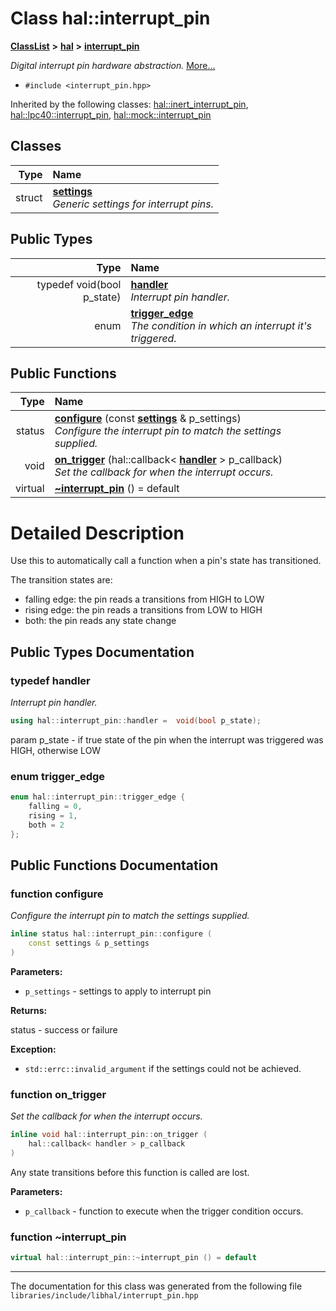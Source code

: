 

# Class hal::interrupt\_pin



[**ClassList**](annotated.md) **>** [**hal**](namespacehal.md) **>** [**interrupt\_pin**](classhal_1_1interrupt__pin.md)



_Digital interrupt pin hardware abstraction._ [More...](#detailed-description)

* `#include <interrupt_pin.hpp>`





Inherited by the following classes: [hal::inert\_interrupt\_pin](classhal_1_1inert__interrupt__pin.md),  [hal::lpc40::interrupt\_pin](classhal_1_1lpc40_1_1interrupt__pin.md),  [hal::mock::interrupt\_pin](structhal_1_1mock_1_1interrupt__pin.md)










## Classes

| Type | Name |
| ---: | :--- |
| struct | [**settings**](structhal_1_1interrupt__pin_1_1settings.md) <br>_Generic settings for interrupt pins._  |


## Public Types

| Type | Name |
| ---: | :--- |
| typedef void(bool p\_state) | [**handler**](#typedef-handler)  <br>_Interrupt pin handler._  |
| enum  | [**trigger\_edge**](#enum-trigger_edge)  <br>_The condition in which an interrupt it's triggered._  |




















## Public Functions

| Type | Name |
| ---: | :--- |
|  status | [**configure**](#function-configure) (const [**settings**](structhal_1_1interrupt__pin_1_1settings.md) & p\_settings) <br>_Configure the interrupt pin to match the settings supplied._  |
|  void | [**on\_trigger**](#function-on_trigger) (hal::callback&lt; [**handler**](classhal_1_1interrupt__pin.md#typedef-handler) &gt; p\_callback) <br>_Set the callback for when the interrupt occurs._  |
| virtual  | [**~interrupt\_pin**](#function-interrupt_pin) () = default<br> |




























# Detailed Description


Use this to automatically call a function when a pin's state has transitioned.


The transition states are:



* falling edge: the pin reads a transitions from HIGH to LOW
* rising edge: the pin reads a transitions from LOW to HIGH
* both: the pin reads any state change 




    
## Public Types Documentation




### typedef handler 

_Interrupt pin handler._ 
```C++
using hal::interrupt_pin::handler =  void(bool p_state);
```



param p\_state - if true state of the pin when the interrupt was triggered was HIGH, otherwise LOW 


        



### enum trigger\_edge 

```C++
enum hal::interrupt_pin::trigger_edge {
    falling = 0,
    rising = 1,
    both = 2
};
```



## Public Functions Documentation




### function configure 

_Configure the interrupt pin to match the settings supplied._ 
```C++
inline status hal::interrupt_pin::configure (
    const settings & p_settings
) 
```





**Parameters:**


* `p_settings` - settings to apply to interrupt pin 



**Returns:**

status - success or failure 




**Exception:**


* `std::errc::invalid_argument` if the settings could not be achieved. 




        



### function on\_trigger 

_Set the callback for when the interrupt occurs._ 
```C++
inline void hal::interrupt_pin::on_trigger (
    hal::callback< handler > p_callback
) 
```



Any state transitions before this function is called are lost.




**Parameters:**


* `p_callback` - function to execute when the trigger condition occurs. 




        



### function ~interrupt\_pin 

```C++
virtual hal::interrupt_pin::~interrupt_pin () = default
```




------------------------------
The documentation for this class was generated from the following file `libraries/include/libhal/interrupt_pin.hpp`

